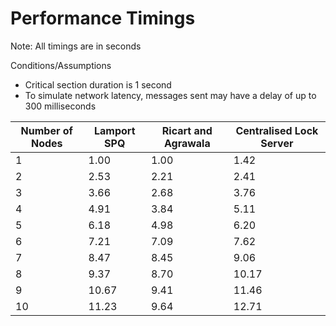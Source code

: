 
# Performance Timings

Note: All timings are in seconds

Conditions/Assumptions
* Critical section duration is 1 second
* To simulate network latency, messages sent may have a delay of up to 300 milliseconds


| Number of Nodes | Lamport SPQ | Ricart and Agrawala | Centralised Lock Server |
|-----------------|-------------|---------------------|-------------------------|
| 1               | 1.00        | 1.00                | 1.42                    |
| 2               | 2.53        | 2.21                | 2.41                    |
| 3               | 3.66        | 2.68                | 3.76                    |
| 4               | 4.91        | 3.84                | 5.11                    |
| 5               | 6.18        | 4.98                | 6.20                    |
| 6               | 7.21        | 7.09                | 7.62                    |
| 7               | 8.47        | 8.45                | 9.06                    |
| 8               | 9.37        | 8.70                | 10.17                   |
| 9               | 10.67       | 9.41                | 11.46                   |
| 10              | 11.23       | 9.64                | 12.71                   |

